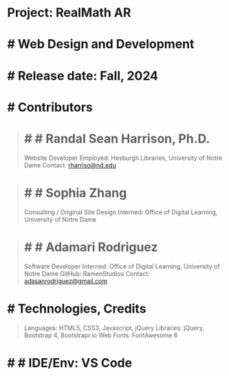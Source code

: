 # Project: RealMath AR
# # Web Design and Development

# # Release date: Fall, 2024

# # Contributors

> # # # Randal Sean Harrison, Ph.D.
> Website Developer
> Employed: Hesburgh Libraries, University of Notre Dame
> Contact: rharriso@nd.edu

> # # # Sophia Zhang
> Consulting / Original Site Design
> Interned: Office of Digital Learning, University of Notre Dame

> # # # Adamari Rodriguez
> Software Developer
> Interned: Office of Digital Learning, University of Notre Dame
> GitHub: RamenStudios
> Contact: adasanrodriguez@gmail.com


# # Technologies, Credits
> Languages: HTML5, CSS3, Javascript, jQuery
> Libraries: jQuery, Bootstrap 4, Bootstrapr.io
> Web Fonts: FontAwesome 6

# # # IDE/Env: VS Code

